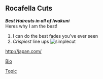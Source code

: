 Rocafella Cuts
---
***Best Haircuts in all of Iwakuni***  
Heres why I am the best!
1. I can do the best fades you've ever seen
2. *Crispiest* line ups
![simplecut](4B857E13-7AE6-4948-B9BE-F37F65292E63.jpeg)

<http://japan.com/>

[Bio](https://github.com/allero/RocafellaCuts/blob/master/bio)


[Topic](https://github.com/allero/RocafellaCuts/blob/master/topic)
